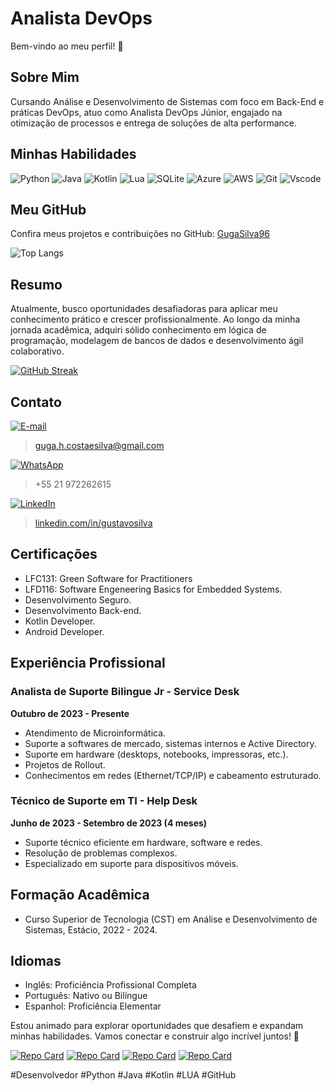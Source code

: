 # Analista DevOps

Bem-vindo ao meu perfil! 👋

## Sobre Mim
Cursando Análise e Desenvolvimento de Sistemas com foco em Back-End e práticas DevOps, atuo como Analista DevOps Júnior, engajado na otimização de processos e entrega de soluções de alta performance.

## Minhas Habilidades
![Python](https://img.shields.io/badge/python-3670A0?style=for-the-badge&logo=python&logoColor=ffdd54) ![Java](https://img.shields.io/badge/java-%23ED8B00.svg?style=for-the-badge&logo=openjdk&logoColor=white) ![Kotlin](https://img.shields.io/badge/Kotlin-0095D5?&style=for-the-badge&logo=kotlin&logoColor=white) 	![Lua](https://img.shields.io/badge/Lua-2C2D72?style=for-the-badge&logo=lua&logoColor=white) ![SQLite](https://img.shields.io/badge/SQLite-000?style=for-the-badge&logo=sqlite&logoColor=07405E) ![Azure](https://img.shields.io/badge/Azure-blue?style=for-the-badge&logo=microsoft%20azure&logoColor=blue&labelColor=FFFFFF&link=https%3A%2F%2Fimages.app.goo.gl%2FK7PN1jYJd57x4q7A8) ![AWS](https://img.shields.io/badge/AWS-000.svg?style=for-the-badge&logo=amazon-aws&logoColor=white) ![Git](https://img.shields.io/badge/GIT-E44C30?style=for-the-badge&logo=git&logoColor=white) ![Vscode](https://img.shields.io/badge/Vscode-007ACC?style=for-the-badge&logo=visual-studio-code&logoColor=white)


## Meu GitHub
Confira meus projetos e contribuições no GitHub: [GugaSilva96](https://github.com/GugaSilva96)


![Top Langs](https://github-readme-stats-git-masterrstaa-rickstaa.vercel.app/api/top-langs/?username=GugaSilva96&layout=compact&bg_color=000&border_color=30A3DC&title_color=E94D5F&text_color=FFF) 


## Resumo
Atualmente, busco oportunidades desafiadoras para aplicar meu conhecimento prático e crescer profissionalmente. Ao longo da minha jornada acadêmica, adquiri sólido conhecimento em lógica de programação, modelagem de bancos de dados e desenvolvimento ágil colaborativo.  

[![GitHub Streak](https://streak-stats.demolab.com/?user=GugaSilva96&theme=bear&background=000&border=30A3DC&dates=FFF)](https://git.io/streak-stats)

## Contato
[![E-mail](https://img.shields.io/badge/-Email-000?style=for-the-badge&logo=microsoft-outlook&logoColor=007BFF)](mailto:SEUEMAIL)
 > guga.h.costaesilva@gmail.com  
   
[![WhatsApp](https://img.shields.io/badge/WhatsApp-25D366?style=for-the-badge&logo=whatsapp&logoColor=white)](https://wa.me/DDI+DDD+SEU_NUMERO_WHATSAPP)
 > +55 21 972262615  
   
[![LinkedIn](https://img.shields.io/badge/LinkedIn-0077B5?style=for-the-badge&logo=linkedin&logoColor=white)](https://www.linkedin.com/in/SEUUSERNAME/)
 > [linkedin.com/in/gustavosilva](https://linkedin.com/in/gustavosilva)  
   

## Certificações
- LFC131: Green Software for Practitioners
- LFD116: Software Engeneering Basics for Embedded Systems. 
- Desenvolvimento Seguro. 
- Desenvolvimento Back-end. 
- Kotlin Developer.
- Android Developer. 

## Experiência Profissional

### Analista de Suporte Bilingue Jr - Service Desk
**Outubro de 2023 - Presente**
- Atendimento de Microinformática.
- Suporte a softwares de mercado, sistemas internos e Active Directory.
- Suporte em hardware (desktops, notebooks, impressoras, etc.).
- Projetos de Rollout.
- Conhecimentos em redes (Ethernet/TCP/IP) e cabeamento estruturado.

### Técnico de Suporte em TI - Help Desk
**Junho de 2023 - Setembro de 2023 (4 meses)**
- Suporte técnico eficiente em hardware, software e redes.
- Resolução de problemas complexos.
- Especializado em suporte para dispositivos móveis.

## Formação Acadêmica
- Curso Superior de Tecnologia (CST) em Análise e Desenvolvimento de Sistemas, Estácio, 2022 - 2024.

## Idiomas
- Inglês: Proficiência Profissional Completa
- Português: Nativo ou Bilíngue
- Espanhol: Proficiência Elementar

Estou animado para explorar oportunidades que desafiem e expandam minhas habilidades. Vamos conectar e construir algo incrível juntos! 🚀 

[![Repo Card](https://github-readme-stats.vercel.app/api/pin/?username=GugaSilva96&repo=Campeonato-Mundial-2024-JUDO-em-Python&bg_color=000&border_color=30A3DC&show_icons=true&icon_color=30A3DC&title_color=E94D5F&text_color=FFF)](https://github.com/GugaSilva96/Campeonato-Mundial-2024-JUDO-em-Python.git) [![Repo Card](https://github-readme-stats.vercel.app/api/pin/?username=GugaSilva96&repo=primeiros-passos-sintaxe-linguagem-lua&bg_color=000&border_color=30A3DC&show_icons=true&icon_color=30A3DC&title_color=E94D5F&text_color=FFF)](https://github.com/GugaSilva96/primeiros-passos-sintaxe-linguagem-lua.git) [![Repo Card](https://github-readme-stats.vercel.app/api/pin/?username=GugaSilva96&repo=loja-acai-do-marujo-python&bg_color=000&border_color=30A3DC&show_icons=true&icon_color=30A3DC&title_color=E94D5F&text_color=FFF)](https://github.com/GugaSilva96/loja-acai-do-marujo-python.git) [![Repo Card](https://github-readme-stats.vercel.app/api/pin/?username=GugaSilva96&repo=Projeto--Sistema-Smart--TV---Simulacao-Educacional&bg_color=000&border_color=30A3DC&show_icons=true&icon_color=30A3DC&title_color=E94D5F&text_color=FFF)](https://github.com/GugaSilva96/Projeto--Sistema-Smart--TV---Simulacao-Educacional.git)


#Desenvolvedor #Python #Java #Kotlin #LUA #GitHub
